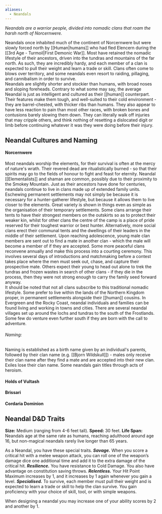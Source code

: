 ```yaml
---
aliases:
  - Neandals
---
```

*Neandals are a warrior people, divided into nomadic clans that roam the harsh north of Norcernwere.*  

Neandals once inhabited much of the continent of Norcernwere but were slowly forced north by [[Human|humans]] who had fled Elencern during the [[3rd Age - Turmoil|First Demonic War]]. Most have retained the nomadic lifestyle of their ancestors, driven into the tundras and mountains of the far north. As such, they are incredibly hardy, and each member of a clan is expected to pull their weight and learn a trade or skill. Clans often come to blows over territory, and some neandals even resort to raiding, pillaging, and cannibalism in order to survive.  
Neandals are slightly shorter and stockier than humans, with broad noses and sloping foreheads. Contrary to what some may say, the average Neandal is just as intelligent and cultured as their [[human]] counterpart. Their features make them tough, and well-suited to their cold environment - they are barrel-chested, with thicker ribs than humans. They also appear to have less reaction to pain than most other races, with broken bones and contusions barely slowing them down. They can literally walk off injuries that may cripple others, and think nothing of resetting a dislocated digit or limb before continuing whatever it was they were doing before their injury.
## Neandal Cultures and Naming
#### Norcernwere
Most neandals worship the elements, for their survival is often at the mercy of nature's wrath. Their revered dead are ritualistically burned - so that their spirits may go to the fields of honour to fight and feast for eternity. Neandal [[Elementalists]] and shaman are common, possibly due to their proximity to the Smokey Mountain. Just as their ancestors have done for centuries, neandals continue to live in clans made up of extended family units. Eschewing permanent settlements may not simply be because it is necessary for a hunter-gatherer lifestyle, but because it allows them to live closer to the elements.
Great variety is shown in things even as simple as the organisation of their temporary settlements. Some clans arrange their tents to have their strongest members on the outskirts so as to protect their weaker kin, whilst for other clans the centre of the camp is a place of pride reserved for their toughest warrior or best hunter. Alternatively, more social clans erect their communal tents and the dwellings of their leaders in the middle of their settlement. 
Upon reaching adolescence, young male clan members are sent out to find a mate in another clan - which the male will become a member of if they are accepted. Some more peaceful clans reconvene annually and make this process into a courting ceremony. This involves several days of introductions and matchmaking before a contest takes place where the men must seek out, chase, and capture their prospective mate. Others expect their young to head out alone to trek the tundras and frozen wastes in search of other clans - if they die in the process, then they were not strong enough to carry the family seed forward anyway.  
It should be noted that not all clans subscribe to this traditional nomadic lifestyle. Some prefer to live within the lands of the Northern Kingdom proper, in permanent settlements alongside their [[human]] cousins. In Evergreen and the Rocky Coast, neandal individuals and families can be found living and working in towns and cities. There are several neandal villages set up around the lochs and tundras to the south of the Frostlands. Some few do venture even further south if they are born with the call to adventure.
###### Naming:
Naming is established as a birth name given by an individual's parents, followed by their clan name (e.g. [[Bjorn Wildskull]]) - males only receive their clan name after they find a mate and are accepted into their new clan. Exiles lose their clan name. Some neandals gain titles through acts of heroism.
#### Holds of Vultash
#### Brissari
#### Cordaria Dominion
## Neandal D&D Traits
**Size:** Medium (ranging from 4-6 feet tall).
**Speed:** 30 feet.
**Life Span:** Neandals age at the same rate as humans, reaching adulthood around age 16, but non-magical neandals rarely live longer than 65 years.

As a Neandal, you have these special traits.
_**Savage.**_ When you score a critical hit with a melee weapon attack, you can roll one of the weapon’s damage dice one additional time and add it to the extra damage of the critical hit.
_**Resilience.**_ You have resistance to Cold Damage. You also have advantage on constitution saving throws.
_**Relentless.**_ Your Hit Point Maximum increases by 1, and it increases by 1 again whenever you gain a level.
_**Specialised.**_ To survive, each member must pull their weight and is expected to learn a trade or skill to help the clan survive. You gain proficiency with your choice of skill, tool, or with simple weapons.   

When designing a neandal you may increase one of your ability scores by 2 and another by 1.